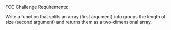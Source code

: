 FCC Challenge Requirements:

Write a function that splits an array (first argument) into groups the length of size (second argument) and returns them as a two-dimensional array.

